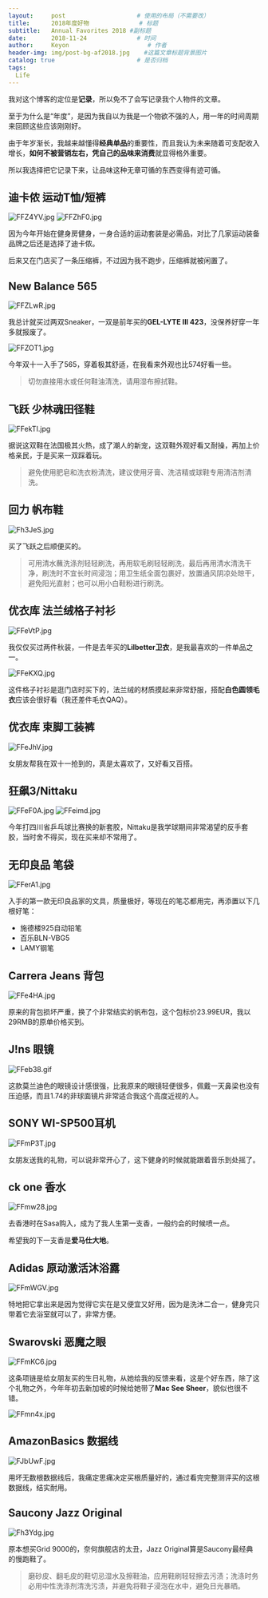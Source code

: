```yaml
---
layout:     post                    # 使用的布局（不需要改）
title:      2018年度好物              # 标题 
subtitle:   Annual Favorites 2018 #副标题
date:       2018-11-24              # 时间
author:     Keyon                      # 作者
header-img: img/post-bg-af2018.jpg    #这篇文章标题背景图片
catalog: true                       # 是否归档
tags:
  Life
---
```


我对这个博客的定位是**记录**，所以免不了会写记录我个人物件的文章。

至于为什么是“年度”，是因为我自以为我是一个物欲不强的人，用一年的时间周期来回顾这些应该刚刚好。

由于年岁渐长，我越来越懂得**经典单品**的重要性，而且我认为未来随着可支配收入增长，**如何不被营销左右，凭自己的品味来消费**就显得格外重要。

所以我选择把它记录下来，让品味这种无章可循的东西变得有迹可循。

## 迪卡侬 运动T恤/短裤
![FFZ4YV.jpg](https://s1.ax1x.com/2018/11/23/FFZ4YV.jpg)
![FFZhF0.jpg](https://s1.ax1x.com/2018/11/23/FFZhF0.jpg)

因为今年开始在健身房健身，一身合适的运动套装是必需品，对比了几家运动装备品牌之后还是选择了迪卡侬。

后来又在门店买了一条压缩裤，不过因为我不跑步，压缩裤就被闲置了。

##  New Balance 565
![FFZLwR.jpg](https://s1.ax1x.com/2018/11/23/FFZLwR.jpg)

我总计就买过两双Sneaker，一双是前年买的**GEL-LYTE III 423**，没保养好穿一年多就报废了。

![FFZOT1.jpg](https://s1.ax1x.com/2018/11/23/FFZOT1.jpg)

今年双十一入手了565，穿着极其舒适，在我看来外观也比574好看一些。

> 切勿直接用水或任何鞋油清洗，请用湿布擦拭鞋。

## 飞跃 少林魂田径鞋
![FFekTI.jpg](https://s1.ax1x.com/2018/11/23/FFekTI.jpg)

据说这双鞋在法国极其火热，成了潮人的新宠，这双鞋外观好看又耐操，再加上价格亲民，于是买来一双踩着玩。

> 避免使用肥皂和洗衣粉清洗，建议使用牙膏、洗洁精或球鞋专用清洁剂清洗。

## 回力 帆布鞋
![Fh3JeS.jpg](https://s1.ax1x.com/2018/12/30/Fh3JeS.jpg)

买了飞跃之后顺便买的。

> 可用清水蘸洗涤剂轻轻刷洗，再用软毛刷轻轻刷洗，最后再用清水清洗干净，刷洗时不宜长时间浸泡；用卫生纸全面包裹好，放置通风阴凉处晾干，避免阳光直射；也可以用小白鞋粉进行刷洗。

## 优衣库 法兰绒格子衬衫
![FFeVtP.jpg](https://s1.ax1x.com/2018/11/24/FFeVtP.jpg)

我仅仅买过两件秋装，一件是去年买的**Lilbetter卫衣**，是我最喜欢的一件单品之一。

![FFeKXQ.jpg](https://s1.ax1x.com/2018/11/24/FFeKXQ.jpg)

这件格子衬衫是逛门店时买下的，法兰绒的材质摸起来非常舒服，搭配**白色圆领毛衣**应该会很好看（我还差件毛衣QAQ）。

## 优衣库 束脚工装裤
![FFeJhV.jpg](https://s1.ax1x.com/2018/11/24/FFeJhV.jpg)

女朋友帮我在双十一抢到的，真是太喜欢了，又好看又百搭。

## 狂飙3/Nittaku
![FFeF0A.jpg](https://s1.ax1x.com/2018/11/23/FFeF0A.jpg)
![FFeimd.jpg](https://s1.ax1x.com/2018/11/23/FFeimd.jpg)

今年打四川省乒乓球比赛换的新套胶，Nittaku是我学球期间非常渴望的反手套胶，当时舍不得买，现在买来却不常用了。

## 无印良品 笔袋
![FFerA1.jpg](https://s1.ax1x.com/2018/11/24/FFerA1.jpg)

入手的第一款无印良品家的文具，质量极好，等现在的笔芯都用完，再添置以下几根好笔：

* 施德楼925自动铅笔
* 百乐BLN-VBG5
* LAMY钢笔

## Carrera Jeans 背包
![FFe4HA.jpg](https://s1.ax1x.com/2018/11/24/FFe4HA.jpg)

原来的背包损坏严重，换了个非常结实的帆布包，这个包标价23.99EUR，我以29RMB的原单价格买到。

## J!ns 眼镜
![FFeb38.gif](https://s1.ax1x.com/2018/11/24/FFeb38.gif)

这款莫兰迪色的眼镜设计感很强，比我原来的眼镜轻便很多，佩戴一天鼻梁也没有压迫感，而且1.74的非球面镜片非常适合我这个高度近视的人。

## SONY WI-SP500耳机
![FFmP3T.jpg](https://s1.ax1x.com/2018/11/24/FFmP3T.jpg)

女朋友送我的礼物，可以说非常开心了，这下健身的时候就能跟着音乐到处摇了。

## ck one 香水
![FFmw28.jpg](https://s1.ax1x.com/2018/11/24/FFmw28.jpg)

去香港时在Sasa购入，成为了我人生第一支香，一般约会的时候喷一点。

希望我的下一支香是**爱马仕大地**。

## Adidas 原动激活沐浴露
![FFmWGV.jpg](https://s1.ax1x.com/2018/11/24/FFmWGV.jpg)

特地把它拿出来是因为觉得它实在是又便宜又好用，因为是洗沐二合一，健身完只带着它去浴室就可以了，非常方便。

## Swarovski 恶魔之眼
![FFmKC6.jpg](https://s1.ax1x.com/2018/11/24/FFmKC6.jpg)

这条项链是给女朋友买的生日礼物，从她给我的反馈来看，这是个好东西，除了这个礼物之外，今年年初去新加坡的时候给她带了**Mac See Sheer**，貌似也很不错。

![FFmn4x.jpg](https://s1.ax1x.com/2018/11/24/FFmn4x.jpg)

## AmazonBasics 数据线
![FJbUwF.jpg](https://s1.ax1x.com/2018/12/11/FJbUwF.jpg)

用坏无数根数据线后，我痛定思痛决定买根质量好的，通过看完完整测评买的这根数据线，结实耐用。

## Saucony Jazz Original
![Fh3Ydg.jpg](https://s1.ax1x.com/2018/12/30/Fh3Ydg.jpg)

原本想买Grid 9000的，奈何旗舰店的太丑，Jazz Original算是Saucony最经典的慢跑鞋了。

> 磨砂皮、翻毛皮的鞋切忌湿水及擦鞋油，应用鞋刷轻轻擦去污渍；洗涤时务必用中性洗涤剂清洗污渍，并避免将鞋子浸泡在水中，避免日光暴晒。